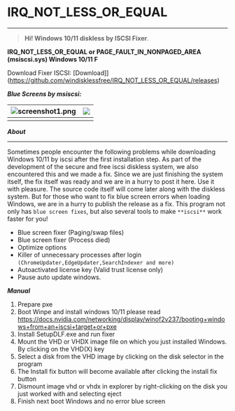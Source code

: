 # **IRQ_NOT_LESS_OR_EQUAL**

------

> **Hi! Windows 10/11 diskless by ISCSI Fixer**.

**IRQ_NOT_LESS_OR_EQUAL or PAGE_FAULT_IN_NONPAGED_AREA (msiscsi.sys) Windows 10/11 F**

Download Fixer ISCSI: [Download]](https://github.com/windisklessfree/IRQ_NOT_LESS_OR_EQUAL/releases)

***Blue Screens by msiscsi:***

| ![screenshot1.png](https://github.com/windisklessfree/IRQ_NOT_LESS_OR_EQUAL/blob/main/irql-error-image-768x576.jpg?raw=true) | ![](https://github.com/windisklessfree/IRQ_NOT_LESS_OR_EQUAL/blob/main/mhrgC.jpg?raw=true) |
| ------------------------------------------------------------ | ------------------------------------------------------------ |
|                                                              |                                                              |

***About***

------

Sometimes people encounter the following problems while downloading Windows 10/11 by iscsi after the first installation step. As part of the development of the secure and free iscsi diskless system, we also encountered this and we made a fix. Since we are just finishing the system itself, the fix itself was ready and we are in a hurry to post it here. Use it with pleasure. The source code itself will come later along with the diskless system. But for those who want to fix blue screen errors when loading Windows, we are in a hurry to publish the release as a fix. This program not only has `blue screen fixes`, but also several tools to make `**iscsi**` work faster for you!

- Blue screen fixer (Paging/swap files)
- Blue screen fixer (Process died)
- Optimize options
- Killer of unnecessary processes after login `(ChromeUpdater,EdgeUpdater,SearchIndexer and more)`
- Autoactivated license key (Valid trust license only)
- Pause auto update windows.

***Manual***

1. Prepare pxe
2. Boot Winpe and install windows 10/11 please read https://docs.nvidia.com/networking/display/winof2v237/booting+windows+from+an+iscsi+target+or+pxe
3. Install SetupDLF.exe and run fixer
4. Mount the VHD or VHDX image file on which you just installed Windows. By clicking on the VHD(X) key
5. Select a disk from the VHD image by clicking on the disk selector in the program
6. The Install fix button will become available after clicking the install fix button
7. Dismount image vhd or vhdx in explorer by right-clicking on the disk you just worked with and selecting eject
8. Finish next boot Windows and no error blue screen
